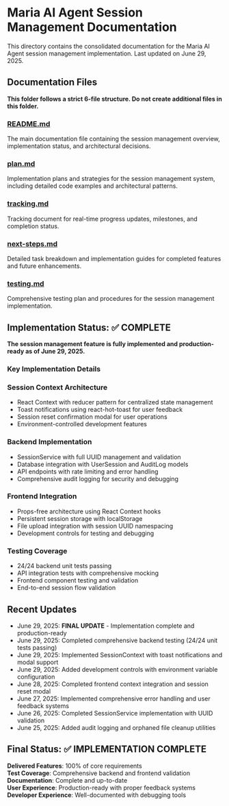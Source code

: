 # Maria AI Agent Session Management Documentation

This directory contains the consolidated documentation for the Maria AI Agent session management implementation. Last updated on June 29, 2025.

## Documentation Files

**This folder follows a strict 6-file structure. Do not create additional files in this folder.**

### [README.md](./README.md)

The main documentation file containing the session management overview, implementation status, and architectural decisions.

### [plan.md](./plan.md)

Implementation plans and strategies for the session management system, including detailed code examples and architectural patterns.

### [tracking.md](./tracking.md)

Tracking document for real-time progress updates, milestones, and completion status.

### [next-steps.md](./next-steps.md)

Detailed task breakdown and implementation guides for completed features and future enhancements.

### [testing.md](./testing.md)

Comprehensive testing plan and procedures for the session management implementation.

## Implementation Status: ✅ COMPLETE

**The session management feature is fully implemented and production-ready as of June 29, 2025.**

### Key Implementation Details

### Session Context Architecture

- React Context with reducer pattern for centralized state management
- Toast notifications using react-hot-toast for user feedback
- Session reset confirmation modal for user operations
- Environment-controlled development features

### Backend Implementation

- SessionService with full UUID management and validation
- Database integration with UserSession and AuditLog models
- API endpoints with rate limiting and error handling
- Comprehensive audit logging for security and debugging

### Frontend Integration

- Props-free architecture using React Context hooks
- Persistent session storage with localStorage
- File upload integration with session UUID namespacing
- Development controls for testing and debugging

### Testing Coverage

- 24/24 backend unit tests passing
- API integration tests with comprehensive mocking
- Frontend component testing and validation
- End-to-end session flow validation

## Recent Updates

- June 29, 2025: **FINAL UPDATE** - Implementation complete and production-ready
- June 29, 2025: Completed comprehensive backend testing (24/24 unit tests passing)
- June 29, 2025: Implemented SessionContext with toast notifications and modal support
- June 29, 2025: Added development controls with environment variable configuration
- June 28, 2025: Completed frontend context integration and session reset modal
- June 27, 2025: Implemented comprehensive error handling and user feedback systems
- June 26, 2025: Completed SessionService implementation with UUID validation
- June 25, 2025: Added audit logging and orphaned file cleanup utilities

## Final Status: ✅ IMPLEMENTATION COMPLETE

**Delivered Features**: 100% of core requirements  
**Test Coverage**: Comprehensive backend and frontend validation  
**Documentation**: Complete and up-to-date  
**User Experience**: Production-ready with proper feedback systems  
**Developer Experience**: Well-documented with debugging tools
